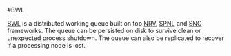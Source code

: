 #BWL

[BWL](https://github.com/wajam/bwl) is a distributed working queue built on top [NRV](https://github.com/wajam/nrv), [SPNL](https://github.com/wajam/spnl) and [SNC](https://github.com/wajam/scn) frameworks.
The queue can be persisted on disk to survive clean or unexpected process shutdown. The queue can also be replicated to recover if a processing node is lost.

